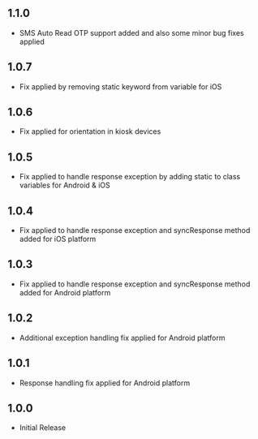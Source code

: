 ## 1.1.0

- SMS Auto Read OTP support added and also some minor bug fixes applied 

## 1.0.7

- Fix applied by removing static keyword from variable for iOS

## 1.0.6

- Fix applied for orientation in kiosk devices

## 1.0.5

- Fix applied to handle response exception by adding static to class variables for Android & iOS

## 1.0.4

- Fix applied to handle response exception and syncResponse method added for iOS platform

## 1.0.3

- Fix applied to handle response exception and syncResponse method added for Android platform

## 1.0.2

- Additional exception handling fix applied for Android platform

## 1.0.1

- Response handling fix applied for Android platform

## 1.0.0

- Initial Release
